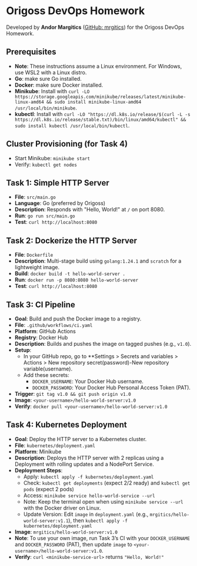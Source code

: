 # Origoss DevOps Homework

Developed by **Andor Margitics** ([GitHub: mrgitics](https://github.com/mrgitics)) for the Origoss DevOps Homework.

## Prerequisites
- **Note**: These instructions assume a Linux environment. For Windows, use WSL2 with a Linux distro.
- **Go**: make sure Go installed.
- **Docker**: make sure Docker installed.
- **Minikube**: Install with `curl -LO https://storage.googleapis.com/minikube/releases/latest/minikube-linux-amd64 && sudo install minikube-linux-amd64 /usr/local/bin/minikube`.
- **kubectl**: Install with `curl -LO "https://dl.k8s.io/release/$(curl -L -s https://dl.k8s.io/release/stable.txt)/bin/linux/amd64/kubectl" && sudo install kubectl /usr/local/bin/kubectl`.

## Cluster Provisioning (for Task 4)
- Start Minikube: `minikube start`
- Verify: `kubectl get nodes`

## Task 1: Simple HTTP Server
- **File**: `src/main.go`
- **Language**: Go (preferred by Origoss)
- **Description**: Responds with "Hello, World!" at `/` on port 8080.
- **Run**: `go run src/main.go`
- **Test**: `curl http://localhost:8080`

## Task 2: Dockerize the HTTP Server
- **File**: `Dockerfile`
- **Description**: Multi-stage build using `golang:1.24.1` and `scratch` for a lightweight image.
- **Build**: `docker build -t hello-world-server .`
- **Run**: `docker run -p 8080:8080 hello-world-server`
- **Test**: `curl http://localhost:8080`

## Task 3: CI Pipeline
- **Goal**: Build and push the Docker image to a registry.
- **File**: `.github/workflows/ci.yaml`
- **Platform**: GitHub Actions
- **Registry**: Docker Hub
- **Description**: Builds and pushes the image on tagged pushes (e.g., `v1.0`).
- **Setup**:
  - In your GitHub repo, go to **Settings > Secrets and variables > Actions > New repository secret(password)-New repository variable(username).
  - Add these secrets:
    - `DOCKER_USERNAME`: Your Docker Hub username.
    - `DOCKER_PASSWORD`: Your Docker Hub Personal Access Token (PAT).
- **Trigger**: `git tag v1.0 && git push origin v1.0`
- **Image**: `<your-username>/hello-world-server:v1.0`
- **Verify**: `docker pull <your-username>/hello-world-server:v1.0`

## Task 4: Kubernetes Deployment
- **Goal**: Deploy the HTTP server to a Kubernetes cluster.
- **File**: `kubernetes/deployment.yaml`
- **Platform**: Minikube
- **Description**: Deploys the HTTP server with 2 replicas using a Deployment with rolling updates and a NodePort Service.
- **Deployment Steps**:
  - Apply: `kubectl apply -f kubernetes/deployment.yaml`
  - Check: `kubectl get deployments` (expect 2/2 ready) and `kubectl get pods` (expect 2 pods)
  - Access: `minikube service hello-world-service --url`
  - Note: Keep the terminal open when using `minikube service --url` with the Docker driver on Linux.
  - Update Version: Edit `image` in `deployment.yaml` (e.g., `mrgitics/hello-world-server:v1.1`), then `kubectl apply -f kubernetes/deployment.yaml`
- **Image**: `mrgitics/hello-world-server:v1.0`
- **Note**: To use your own image, run Task 3’s CI with your `DOCKER_USERNAME` and `DOCKER_PASSWORD` (PAT), then update `image` to `<your-username>/hello-world-server:v1.0`.
- **Verify**: `curl <minikube-service-url>` returns `"Hello, World!"`

